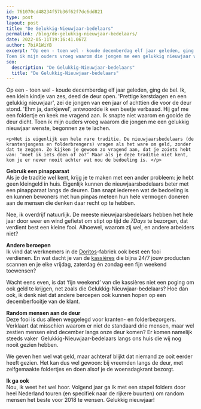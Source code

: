 ```yaml
---
id: 761070cd48234f57b36f62f7dc6dd821
type: post
layout: post
title: "De Gelukkig-Nieuwjaar-bedelaars"
permalink: /blog/de-gelukkig-nieuwjaar-bedelaars/
date: 2022-05-11T19:16:41.067Z
author: 7biA1WiYB
excerpt: "Op een - toen wel - koude decemberdag elf jaar geleden, ging de bel. Ik, een klein kindje van zes, deed de deur open. 'Prettige kerstdagen en een gelukkig nieuwjaar', zei de jongen van een jaar of achttien die voor de deur stond. 'Ehm ja, dankjewel', antwoordde ik een beetje verbaasd. Hij gaf me een foldertje en keek me vragend aan. Ik snapte niet waarom en gooide de deur dicht.
Toen ik mijn ouders vroeg waarom die jongen me een gelukkig nieuwjaar wenste, begonnen ze te lachen.  "
seo:
  description: "De Gelukkig-Nieuwjaar-bedelaars"
  title: "De Gelukkig-Nieuwjaar-bedelaars"
---
```

Op een - toen wel - koude decemberdag elf jaar geleden, ging de bel. Ik, een klein kindje van zes, deed de deur open. 'Prettige kerstdagen en een gelukkig nieuwjaar', zei de jongen van een jaar of achttien die voor de deur stond. 'Ehm ja, dankjewel', antwoordde ik een beetje verbaasd. Hij gaf me een foldertje en keek me vragend aan. Ik snapte niet waarom en gooide de deur dicht.
Toen ik mijn ouders vroeg waarom die jongen me een gelukkig nieuwjaar wenste, begonnen ze te lachen.  

    <p>Het is eigenlijk een hele rare traditie. De nieuwjaarsbedelaars (de krantenjongens en folderbrengers) vragen als het ware om geld, zonder dat te zeggen. Ze kijken je gewoon zo vragend aan, dat je zoiets hebt van: ‘moet ik iets doen of zo?’ Maar als je deze traditie niet kent, kom je er never nooit achter wat nou de bedoeling is. </p>
<p><strong>Gebruik een pinapparaat</strong><br>Als je de traditie wel kent, krijg je te maken met een ander probleem: je hebt geen kleingeld in huis. Eigenlijk kunnen de nieuwjaarsbedelaars beter met een pinapparaat langs de deuren. Dan snapt iedereen wat de bedoeling is en kunnen bewoners met hun pinpas meteen hun hele vermogen doneren aan de mensen die denken daar recht op te hebben.  </p>
<p>Nee, ik overdrijf natuurlijk. De meeste nieuwjaarsbedelaars hebben het hele jaar door weer en wind gefietst om stipt op tijd de <em>7Days</em> te bezorgen, dat verdient best een kleine fooi. Alhoewel, waarom zij wel, en andere arbeiders niet? </p>
<p><strong>Andere beroepen</strong><br>Ik vind dat werknemers in de <a href="https://original.sevendays.nl/blog/mijn-doritosgrot" target="_blank">Doritos</a>-fabriek ook best een fooi verdienen. En wat dacht je van de <a href="https://original.sevendays.nl/blog/de-vijf-klanten-die-elke-kassi%C3%A8re-tegenkomt">kassières</a> die bijna 24/7 jouw producten scannen en je elke vrijdag, zaterdag én zondag een fijn weekend toewensen?</p>
<p>Wacht eens even, is dat ‘fijn weekend’ van die kassières niet een poging om ook geld te krijgen, net zoals die Gelukkig-Nieuwjaar-bedelaars? Hoe dan ook, ik denk niet dat andere beroepen ook kunnen hopen op een decemberfooitje van de klant.</p>
<p><strong>Random mensen aan de deur</strong><br>Deze fooi is dus alleen weggelegd voor kranten- en folderbezorgers. Verklaart dat misschien waarom er niet de standaard drie mensen, maar wel zestien mensen eind december langs onze deur komen? Er komen namelijk steeds vaker  Gelukkig-Nieuwjaar-bedelaars langs ons huis die wij nog nooit gezien hebben.</p>
<p>We geven hen wel wat geld, maar achteraf blijkt dat niemand ze ooit eerder heeft gezien. Het kan dus wel gewoon: bij vreemden langs de deur, met zelfgemaakte foldertjes en doen alsof je de woensdagkrant bezorgt.</p>
<p><strong>Ik ga ook</strong><br>Nou, ik weet het wel hoor. Volgend jaar ga ík met een stapel folders door heel Nederland touren (en specifiek naar de rijkere buurten) om random mensen het beste voor 2018 te wensen. Gelukkig nieuwjaar! </p>  

